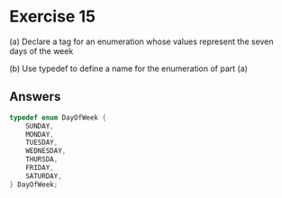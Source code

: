 # Exercise 15

(a) Declare a tag for an enumeration whose values represent the seven days of the week

(b) Use typedef to define a name for the enumeration of part (a)

## Answers

```c
typedef enum DayOfWeek {
    SUNDAY,
    MONDAY,
    TUESDAY,
    WEDNESDAY,
    THURSDA,
    FRIDAY,
    SATURDAY,
} DayOfWeek;
```
